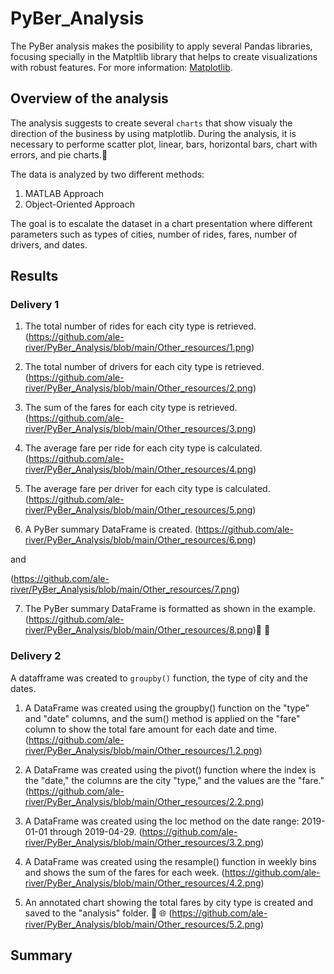 # PyBer_Analysis
The PyBer analysis makes the posibility to apply several Pandas libraries, focusing specially in the Matpltlib library that helps to create visualizations with robust features. For more information: [Matplotlib](https://matplotlib.org/3.1.0/index.html).

## Overview of the analysis
The analysis suggests to create several `charts` that show visualy the direction of the business by using matplotlib. During the analysis, it is necessary to performe scatter plot, linear, bars, horizontal bars, chart with errors, and pie charts.:monkey:

The data is analyzed by two different methods:
1. MATLAB Approach
2. Object-Oriented Approach

The goal is to escalate the dataset in a chart presentation where different parameters such as types of cities, number of rides, fares, number of drivers, and dates.

## Results
### Delivery 1

1. The total number of rides for each city type is retrieved.
(https://github.com/ale-river/PyBer_Analysis/blob/main/Other_resources/1.png)

2. The total number of drivers for each city type is retrieved.
(https://github.com/ale-river/PyBer_Analysis/blob/main/Other_resources/2.png)

3. The sum of the fares for each city type is retrieved.
(https://github.com/ale-river/PyBer_Analysis/blob/main/Other_resources/3.png)

4. The average fare per ride for each city type is calculated.
(https://github.com/ale-river/PyBer_Analysis/blob/main/Other_resources/4.png)

5. The average fare per driver for each city type is calculated.
(https://github.com/ale-river/PyBer_Analysis/blob/main/Other_resources/5.png)

6. A PyBer summary DataFrame is created.
(https://github.com/ale-river/PyBer_Analysis/blob/main/Other_resources/6.png)

and 

(https://github.com/ale-river/PyBer_Analysis/blob/main/Other_resources/7.png)

7. The PyBer summary DataFrame is formatted as shown in the example.
(https://github.com/ale-river/PyBer_Analysis/blob/main/Other_resources/8.png):hugs: :partying_face:

### Delivery 2
A datafframe was created to `groupby()` function, the type of city and the dates.

1. A DataFrame was created using the groupby() function on the "type" and "date" columns, and the sum() method is applied on the "fare" column to show the total fare amount for each date and time.
(https://github.com/ale-river/PyBer_Analysis/blob/main/Other_resources/1.2.png)

2. A DataFrame was created using the pivot() function where the index is the "date," the columns are the city "type," and the values are the "fare."
(https://github.com/ale-river/PyBer_Analysis/blob/main/Other_resources/2.2.png)

3. A DataFrame was created using the loc method on the date range: 2019-01-01 through 2019-04-29.
(https://github.com/ale-river/PyBer_Analysis/blob/main/Other_resources/3.2.png)

4. A DataFrame was created using the resample() function in weekly bins and shows the sum of the fares for each week.
(https://github.com/ale-river/PyBer_Analysis/blob/main/Other_resources/4.2.png)

5. An annotated chart showing the total fares by city type is created and saved to the "analysis" folder. :brain: :globe_with_meridians:
(https://github.com/ale-river/PyBer_Analysis/blob/main/Other_resources/5.2.png)

## Summary
